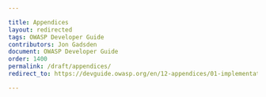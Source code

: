 ```yaml
---

title: Appendices
layout: redirected
tags: OWASP Developer Guide
contributors: Jon Gadsden
document: OWASP Developer Guide
order: 1400
permalink: /draft/appendices/
redirect_to: https://devguide.owasp.org/en/12-appendices/01-implementation-dos-donts/

---
```

